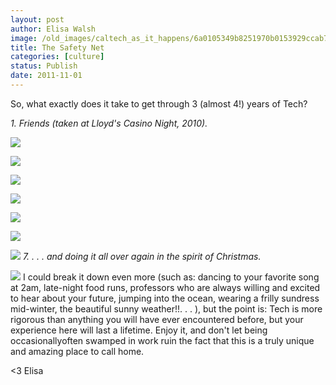 ```yaml
---
layout: post
author: Elisa Walsh
image: /old_images/caltech_as_it_happens/6a0105349b8251970b0153929ccab7970b.jpg
title: The Safety Net
categories: [culture]
status: Publish
date: 2011-11-01
---
```


So, what exactly does it take to get through 3 (almost 4!) years of Tech?

*1. Friends (taken at Lloyd's Casino Night, 2010).*


![](/old_images/caltech_as_it_happens/6a0105349b8251970b015392a84f4a970b.jpg)

![](/old_images/caltech_as_it_happens/6a0105349b8251970b015392a84f4a970b.jpg)

![](/old_images/caltech_as_it_happens/6a0105349b8251970b015392a85171970b.jpg)

![](/old_images/caltech_as_it_happens/6a0105349b8251970b015392b7621e970b.jpg)

![](/old_images/caltech_as_it_happens/6a0105349b8251970b015392a856cc970b.jpg)

![](/old_images/caltech_as_it_happens/6a0105349b8251970b0154367bf8a5970c.jpg)

![](/old_images/caltech_as_it_happens/6a0105349b8251970b0154367bfa1b970c.jpg)
*7. . . . and doing it all over again in the spirit of Christmas.*


![](/old_images/caltech_as_it_happens/6a0105349b8251970b0154367bfc22970c.jpg)
I could break it down even more (such as: dancing to your favorite song at 2am, late-night food runs, professors who are always willing and excited to hear about your future, jumping into the ocean, wearing a frilly sundress mid-winter, the beautiful sunny weather!!. . . ), but the point is:
Tech is more rigorous than anything you will have ever encountered before, but your experience here will last a lifetime. Enjoy it, and don't let being occasionallyoften swamped in work ruin the fact that this is a truly unique and amazing place to call home.

&lt;3
Elisa
